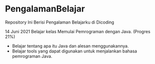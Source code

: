 # PengalamanBelajar
Repository Ini Berisi Pengalaman Belajarku di Dicoding

14 Juni 2021
Belajar kelas Memulai Pemrograman dengan Java. (Progres 21%)
* Belajar tentang apa itu Java dan alesan menggunakannya.
* Belajar tools yang dapat digunakan untuk menjalankan bahasa pemrograman Java.
  
